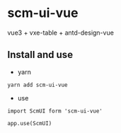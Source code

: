 # scm-ui-vue
vue3 + vxe-table + antd-design-vue

## Install and use

- yarn
```yarn
yarn add scm-ui-vue
```

- use
```vue
import ScmUI form 'scm-ui-vue'

app.use(ScmUI)
```
